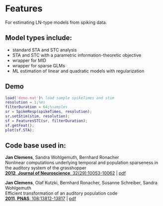 # Features
For estimating LN-type models from spiking data.

## Model types include:
- standard STA and STC analysis
- STA and STC with a parametric information-theoretic objective 
- wrapper for MID
- wrapper for sparse GLMs
- ML estimation of linear and quadratic models with regularization

## Demo

```Matlab
load('demo.mat')% load sample spikeTimes and stim
resolution = 1;%ms
filterDuration = 64;%samples
sr = SpikeResp(spikeTimes, resolution);
sr.setStim(stim, resolution);
sf = FeaturesSTC(sr, filterDuration);
sf.getFeat();
plot(sf.STA);
```

## Code base used in:
__Jan Clemens__, Sandra Wohlgemuth, Bernhard Ronacher  
Nonlinear computations underlying temporal and population sparseness in the auditory system of the grasshopper  
[__2012__, __Journal of Neuroscience__, 32(29):10053-10062](http://www.jneurosci.org/content/32/29/10053.abstract) | [pdf](http://www.princeton.edu/~janc/pdf/clemens_2012_nonlinear.pdf)

__Jan Clemens__, Olaf Kutzki, Bernhard Ronacher, Susanne Schreiber, Sandra Wohlgemuth   
Efficient transformation of an auditory population code  
[__2011__, __PNAS__, 108:13812-13817](http://www.pnas.org/cgi/doi/10.1073/pnas.1104506108) | [pdf](http://www.princeton.edu/~janc/pdf/clemens_2011_efficient.pdf)


